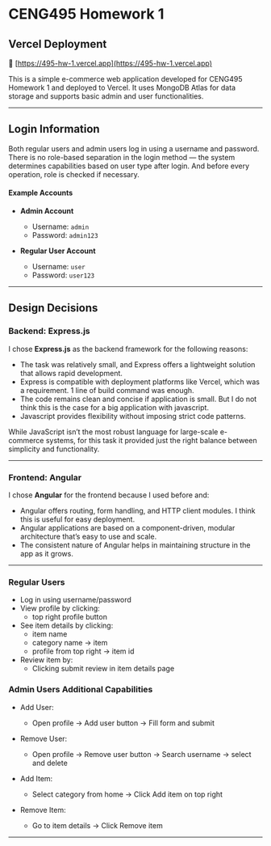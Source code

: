 # CENG495 Homework 1

## Vercel Deployment

🔗 [https://495-hw-1.vercel.app](https://495-hw-1.vercel.app)

This is a simple e-commerce web application developed for CENG495 Homework 1 and deployed to Vercel. It uses MongoDB Atlas for data storage and supports basic admin and user functionalities.

---

## Login Information

Both regular users and admin users log in using a username and password. There is no role-based separation in the login method — the system determines capabilities based on user type after login. And before every operation, role is checked if necessary.

#### Example Accounts

- **Admin Account**  
  - Username: `admin`  
  - Password: `admin123`

- **Regular User Account**  
  - Username: `user`  
  - Password: `user123`

---

## Design Decisions

### Backend: Express.js

I chose **Express.js** as the backend framework for the following reasons:

- The task was relatively small, and Express offers a lightweight solution that allows rapid development.
- Express is compatible with deployment platforms like Vercel, which was a requirement. 1 line of build command was enough.
-  The code remains clean and concise if application is small. But I do not think this is the case for a big application with javascript.
-  Javascript provides flexibility without imposing strict code patterns.

While JavaScript isn’t the most robust language for large-scale e-commerce systems, for this task it provided just the right balance between simplicity and functionality.

---

### Frontend: Angular

I chose **Angular** for the frontend because I used before and:

- Angular offers routing, form handling, and HTTP client modules. I think this is useful for easy deployment.
- Angular applications are based on a component-driven, modular architecture that’s easy to use and scale.
-  The consistent nature of Angular helps in maintaining structure in the app as it grows.

---

### Regular Users

- Log in using username/password
- View profile by clicking:
    - top right profile button
- See item details by clicking:
    - item name
    - category name -> item
    - profile from top right -> item id
- Review item by:
    - Clicking submit review in item details page

### Admin Users Additional Capabilities

- Add User:
    - Open profile -> Add user button -> Fill form and submit
- Remove User:
    - Open profile -> Remove user button -> Search username -> select and delete

- Add Item:
    - Select category from home -> Click Add item on top right
- Remove Item:
    - Go to item details -> Click Remove item

---